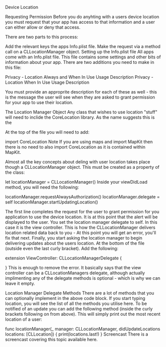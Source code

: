 Device Location

Requesting Permission
Before you do anyhting with a users device location you must request that your app has access to that information and a user can either allow or deny that access.

There are two parts to this process:

Add the relevant keys the apps Info.plist file.
Make the request via a method call on a CLLocationManager object.
Setting up the Info.plist file
All apps come with an Info.plist file. This file contains some settings and other bits of information about your app. There are two additions you need to make in this file:

Privacy - Location Always and When In Use Usage Description
Privacy - Location When In Use Usage Description

You must provide an approprite description for each of these as well - this is the message the user will see when they are asked to grant permission for your app to use their location.

The Location Manager Object
Any class that wishes to use location "stuff" will need to inclide the CoreLocation library. As the name suggests this is the

At the top of the file you will need to add:

import CoreLocation
Note If you are using maps and import MapKit then there is no need to also import CoreLocation as it is contained within MapKit.

Almost all the key concepts about deling with user location takes place though a CLLocationManager object. This must be created as a property of the class:

let locationManager = CLLocationManager()
Inside your viewDidLoad method, you will need the following:

locationManager.requestAlwaysAuthorization()
locationManager.delegate = self
locationManager.startUpdatingLocation()

The first line completes the request for the user to grant permission for you application to use the device location. It is at this point that the alert will be displayed to the user.
You set the location manager delegate to self. In this case it is the view controller. This is how the CLLocationManager delivers location related data back to you - At this point you will get an error, you'll fix that next.
Finally, you start asking the location manager to begin delivering updates about the users location.
At the bottom of the file (outside even the last curly bracket). Add the following:

extension ViewController: CLLocationManagerDelegate {

}
This is enough to remove the error. It basically says that the view controller can be a CLLocationManagers delegate, although actually implimenting any of the delegate methods is optional - which is why we can leave it empty.

Location Manager Delegate Methods
There are a lot of methods that you can optionally implement in the above code block. If you start typing location, you will see the list of all the methods you utilise here. To be notified of an update you can add the following method (inside the curly brackets following on from above). This will simply print out the most recent location of a user:

func locationManager(_ manager: CLLocationManager, didUpdateLocations locations: [CLLocation]) {
  print(locations.last!)
}
Screencast
There is a screencast covering this topic available here.
